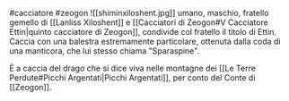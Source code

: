 #cacciatore #zeogon 
![[shiminxiloshent.jpg]] 
umano, maschio, fratello gemello di [[Lanliss Xiloshent]] e [[Cacciatori di Zeogon#V Cacciatore Ettin|quinto cacciatore di Zeogon]], condivide col fratello il titolo di Ettin.
Caccia con una balestra estremamente particolare, ottenuta dalla coda di una manticora, che lui stesso chiama "Sparaspine".

È a caccia del drago che si dice viva nelle montagne dei [[Le Terre Perdute#Picchi Argentati|Picchi Argentati]], per conto del Conte di [[Zeogon]].